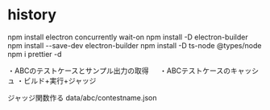 # history

npm install electron concurrently wait-on
npm install -D electron-builder
npm install --save-dev electron-builder
npm install -D ts-node @types/node
npm i prettier -d


・ABCのテストケースとサンプル出力の取得
　 ・ABCテストケースのキャッシュ
・ビルド+実行+ジャッジ

ジャッジ関数作る
data/abc/contestname.json